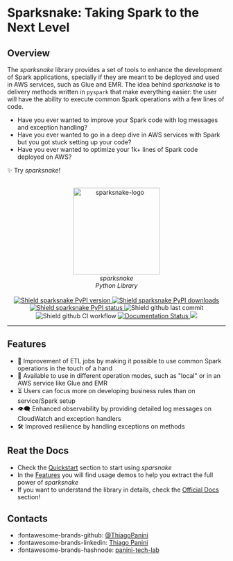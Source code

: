# Sparksnake: Taking Spark to the Next Level

## Overview

The *sparksnake* library provides a set of tools to enhance the development of Spark applications, specially if they are meant to be deployed and used in AWS services, such as Glue and EMR. The idea behind *sparksnake* is to delivery methods written in `pyspark` that make everything easier: the user will have the ability to execute common Spark operations with a few lines of code.

- Have you ever wanted to improve your Spark code with log messages and exception handling?
- Have you ever wanted to go in a deep dive in AWS services with Spark but you got stuck setting up your code?
- Have you ever wanted to optimize your 1k+ lines of Spark code deployed on AWS?

✨ Try *sparksnake*!


<div align="center">
    <br><img src="https://github.com/ThiagoPanini/sparksnake/blob/main/docs/assets/imgs/logo.png?raw=true" alt="sparksnake-logo" width=200 height=200>
</div>

<div align="center">
    <i>sparksnake<br>
    Python Library</i>
</div>

<div align="center">  
  <br>
  <a href="https://pypi.org/project/sparksnake/">
    <img src="https://img.shields.io/pypi/v/sparksnake?color=purple" alt="Shield sparksnake PyPI version">
  </a>

  <a href="https://pypi.org/project/sparksnake/">
    <img src="https://img.shields.io/pypi/dm/sparksnake?color=purple" alt="Shield sparksnake PyPI downloads">
  </a>

  <a href="https://pypi.org/project/sparksnake/">
    <img src="https://img.shields.io/pypi/status/sparksnake?color=purple" alt="Shield sparksnake PyPI status">
  </a>
  
  <img src="https://img.shields.io/github/last-commit/ThiagoPanini/sparksnake?color=purple" alt="Shield github last commit">

  <br>
  
  <img src="https://img.shields.io/github/actions/workflow/status/ThiagoPanini/sparksnake/ci-main.yml?label=ci" alt="Shield github CI workflow">

  <a href='https://sparksnake.readthedocs.io/pt/latest/?badge=latest'>
    <img src='https://readthedocs.org/projects/sparksnake/badge/?version=latest' alt='Documentation Status' />
  </a>

  <a href="https://codecov.io/gh/ThiagoPanini/sparksnake" > 
    <img src="https://codecov.io/gh/ThiagoPanini/sparksnake/branch/main/graph/badge.svg?token=zSdFO9jkD8"/> 
  </a>

</div>

___


## Features

- 👋 Improvement of ETL jobs by making it possible to use common Spark operations in the touch of a hand
- 🚀 Available to use in different operation modes, such as "local" or in an AWS service like Glue and EMR
- ⏳ Users can focus more on developing business rules than on service/Spark setup
- 👁️‍🗨️ Enhanced observability by providing detailed log messages on CloudWatch and exception handlers
- 🛠️ Improved resilience by handling exceptions on methods


## Reat the Docs

- Check the [Quickstart](./quickstart/basic-tutorial.md) section to start using *sparsnake*
- In the [Features](./features/demo-glue.md) you will find usage demos to help you extract the full power of *sparksnake*
- If you want to understand the library in details, check the [Official Docs](./mkdocstrings/gluejobmanager.md) section!


## Contacts

- :fontawesome-brands-github: [@ThiagoPanini](https://github.com/ThiagoPanini)
- :fontawesome-brands-linkedin: [Thiago Panini](https://www.linkedin.com/in/thiago-panini/)
- :fontawesome-brands-hashnode: [panini-tech-lab](https://panini.hashnode.dev/)
